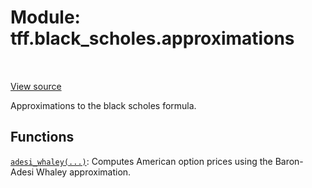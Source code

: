 <div itemscope itemtype="http://developers.google.com/ReferenceObject">
<meta itemprop="name" content="tff.black_scholes.approximations" />
<meta itemprop="path" content="Stable" />
</div>

# Module: tff.black_scholes.approximations

<!-- Insert buttons and diff -->

<table class="tfo-notebook-buttons tfo-api" align="left">
</table>

<a target="_blank" href="https://github.com/google/tf-quant-finance/blob/master/tf_quant_finance/black_scholes/approximations/__init__.py">View source</a>



Approximations to the black scholes formula.



## Functions

[`adesi_whaley(...)`](../../tff/black_scholes/approximations/adesi_whaley.md): Computes American option prices using the Baron-Adesi Whaley approximation.

